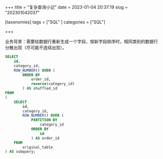 +++
title = "复杂查询小记"
date = 2023-01-04 20:37:19
slug = "202301042037"

[taxonomies]
tags = ["SQL" ]
categories = ["SQL"]

+++

<!-- more -->

业务背景：需要给数据行重新生成一个字段，按新字段排序时，相同类别的数据行分散出现（尽可能不连续出现）。

```sql
SELECT
    id,
    category_id,
    ROW_NUMBER() OVER (
        ORDER BY 
        	order_id, 
        	reverse(category_id) 
        ) AS shuffled_id
FROM
(
    SELECT
        id,
        category_id,
        ROW_NUMBER() OVER (
            PARTITION BY 
            	category_id 
            ORDER BY 
            	id
        	) AS order_id
    FROM
        original_table
) AS subquery;

	
	
```

